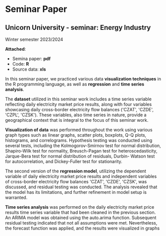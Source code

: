 # Seminar Paper
## Unicorn University - seminar: Energy Industry
Winter semester 2023/2024   

**Attached**:  
* Semina paper: **pdf**  
* Code: **R**   
* Source data: **xls**   

In this seminar paper, we practiced various data **visualization techniques** in the R programming language, as well as **regression** and **time series analysis**.

The **dataset** utilized in this seminar work includes a time series variable reflecting daily electricity market
price results, along with four variables showcasing daily cross-border electricity flow balances ('CZAT',
'CZDE', 'CZPL', 'CZSK'). These variables, also time series in nature, provide a geographical context that is
integral to the focus of this seminar work.

**Visualization of data** was performed throughout the work using various graph types such as linear graphs,
scatter plots, boxplots, Q-Q plots, histograms, and correlograms. Hypothesis testing was conducted using
several tests, including the Kolmogorov-Smirnov test for normal distribution, Shapiro-Wilk test for normality,
Breusch-Pagan test for heteroscedasticity, Jarque-Bera test for normal distribution of residuals, Durbin-
Watson test for autocorrelation, and Dickey-Fuller test for stationarity.

The second version of the **regression model**, utilizing the dependent variable of daily electricity market price
results and independent variables of cross-border electricity flow balances 'CZAT', 'CZDE', 'CZSK', was
discussed, and residual testing was conducted. The analysis revealed that the model has its limitations, and
further refinement in model setup is warranted.

**Time series analysis** was performed on the daily electricity market price results time series variable that had
been cleaned in the previous section. An ARIMA model was obtained using the auto.arima function.
Subsequent residual testing indicated that not all assumptions were met. Nevertheless, the forecast function
was applied, and the results were visualized in graphs

